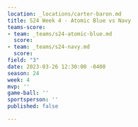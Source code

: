 ```yaml
---
location: _locations/carter-baron.md
title: S24 Week 4 - Atomic Blue vs Navy
teams-score:
- team: _teams/s24-atomic-blue.md
  score: 
- team: _teams/s24-navy.md
  score: 
field: "3"
date: 2023-03-26 12:30:00 -0400
season: 24
week: 4
mvp: ''
game-ball: ''
sportsperson: ''
published: false

---
```

